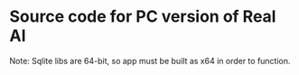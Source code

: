 # Source code for PC version of Real AI

Note: Sqlite libs are 64-bit, so app must be built as x64 in order to function.
